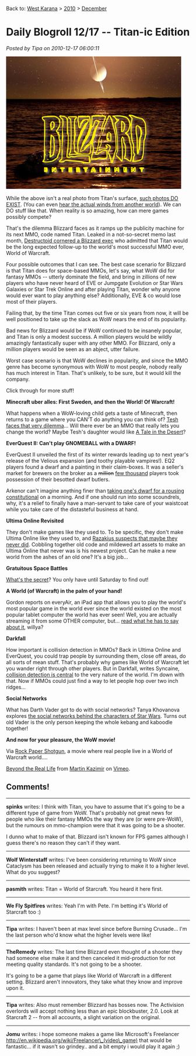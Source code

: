 Back to: [West Karana](/posts/westkarana.md) > [2010](/posts/2010/westkarana.md) > [December](./westkarana.md)
# Daily Blogroll 12/17 -- Titan-ic Edition

*Posted by Tipa on 2010-12-17 06:00:11*

[![](../../../uploads/2010/12/titan.png "Titan")](../../../uploads/2010/12/titan.png)

While the above isn't a real photo from Titan's surface, [such photos DO EXIST](http://science.nasa.gov/science-news/science-at-nasa/2005/16jan_titan/). (You can even [hear the actual winds from another world](http://www.esa.int/SPECIALS/Cassini-Huygens/SEM85Q71Y3E_1.html)). We can DO stuff like that. When reality is so amazing, how can mere games possibly compete?

That's the dilemma Blizzard faces as it ramps up the publicity machine for its next MMO, code named Titan. Leaked in a not-so-secret memo last month, [Destructoid cornered a Blizzard exec](http://www.destructoid.com/vgas-interviews-mortal-kombat-and-blizzard-189714.phtml) who admitted that Titan would be the long expected follow-up to the world's most successful MMO ever, World of Warcraft.

Four possible outcomes that I can see. The best case scenario for Blizzard is that Titan does for space-based MMOs, let's say, what WoW did for fantasy MMOs -- utterly dominate the field, and bring in zillions of new players who have never heard of EVE or Jumpgate Evolution or Star Wars Galaxies or Star Trek Online and after playing Titan, wonder why anyone would ever want to play anything else? Additionally, EVE & co would lose most of their players.

Failing that, by the time Titan comes out five or six years from now, it will be well positioned to take up the slack as WoW nears the end of its popularity.

Bad news for Blizzard would be if WoW continued to be insanely popular, and Titan is only a modest success. A million players would be wildly amazingly fantastically super with any other MMO. For Blizzard, only a million players would be seen as an abject, utter failure.

Worst case scenario is that WoW declines in popularity, and since the MMO genre has become synonymous with WoW to most people, nobody really has much interest in Titan. That's unlikely, to be sure, but it would kill the company.

Click through for more stuff!


**Minecraft uber alles: First Sweden, and then the World! Of Warcraft!**

What happens when a WoW-loving child gets a taste of Minecraft, then returns to a game where you CAN'T do anything you can think of? [Tesh faces that very dilemma](http://tishtoshtesh.wordpress.com/2010/12/16/how-minecraft-ruined-world-of-warcraft/)... Will there ever be an MMO that really lets you change the world? Maybe Tesh's daughter would like [A Tale in the Desert](http://www.atitd.com/)?

**EverQuest II: Can't play GNOMEBALL with a DWARF!**

EverQuest II unveiled the first of its winter rewards leading up to next year's release of the Velious expansion (and toothy playable vampires!). EQ2 players found a dwarf and a painting in their claim-boxes. It was a seller's market for brewers on the broker as a ~~million~~ [few thousand](http://simple-n-complex.blogspot.com/2010/03/xfire-game.html) players took possession of their besotted dwarf butlers. 

Arkenor can't imagine anything finer than [taking one's dwarf for a rousing constitutional](http://www.arksark.org/blog/4443/eq2-cometh-the-hour-cometh-the-butler/) on a morning. And if one should run into some scoundrels, why, it's a relief to finally have a man-servant to take care of your waistcoat while you take care of the distasteful business at hand.

**Ultima Online Revisited**

They don't make games like they used to. To be specific, they don't make Ultima Online like they used to, and [Razakius suspects that maybe they never did](http://razakius.com/uncategorized/re-creating-uo/). Cobbling together old code and mildewed art assets to make an Ultima Online that never was is his newest project. Can he make a new world from the ashes of an old one? It's a big job...

**Gratuitous Space Battles**

[What's the secret](http://positech.co.uk/cliffsblog/?p=960)? You only have until Saturday to find out!

**A World (of Warcraft) in the palm of your hand!**

Gordon reports on everyAir, an iPad app that allows you to play the world's most popular game in the world ever since the world existed on the most popular tablet computer the world has ever seen! Well, you are actually streaming it from some OTHER computer, but... [read what he has to say about it](http://blog.weflyspitfires.com/2010/12/14/wow-on-the-ipad/), willya?

**Darkfall**

How important is collision detection in MMOs? Back in Ultima Online and EverQuest, you could trap people by surrounding them, close off areas, do all sorts of mean stuff. That's probably why games like World of Warcraft let you wander right through other players. But in Darkfall, writes Syncaine, [collision detection is central](http://syncaine.wordpress.com/2010/12/14/collision-detection-revisited/) to the very nature of the world. I'm down with that. Now if MMOs could just find a way to let people hop over two inch ridges...

**Social Networks**

What has Darth Vader got to do with social networks? Tanya Khovanova explores [the social networks behind the characters of Star Wars](http://blog.tanyakhovanova.com/?p=289). Turns out old Vader is the only person keeping the whole kebang and kaboodle together!

**And now for your pleasure, the WoW movie!**

Via [Rock Paper Shotgun](http://www.rockpapershotgun.com/2010/12/16/world-of-cor-craft/), a movie where real people live in a World of Warcraft world....

[Beyond the Real Life](http://vimeo.com/17703196) from [Martin Kazimir](http://vimeo.com/user5453314) on [Vimeo](http://vimeo.com).



## Comments!

---

**spinks** writes: I think with Titan, you have to assume that it's going to be a different type of game from WoW. That's probably not great news for people who like their fantasy MMOs the way they are (or were pre-WoW), but the rumours on mmo-champion were that it was going to be a shooter.

I dunno what to make of that. Blizzard isn't known for FPS games although I guess there's no reason they can't if they want.

---

**Wolf Winterstaff** writes: I've been considering returning to WoW since Cataclysm has been released and actually trying to make it to a higher level. What do you suggest?

---

**pasmith** writes: Titan = World of Starcraft. You heard it here first.

---

**We Fly Spitfires** writes: Yeah I'm with Pete. I'm betting it's World of Starcraft too :)

---

**Tipa** writes: I haven't been at max level since before Burning Crusade... I'm the last person who'd know what the higher levels were like!

---

**TheRemedy** writes: The last time Blizzard even thought of a shooter they had someone else make it and then canceled it mid-production for not meeting quality standards. It's not going to be a shooter.

It's going to be a game that plays like World of Warcraft in a different setting. Blizzard aren't innovators, they take what they know and improve upon it.

---

**Tipa** writes: Also must remember Blizzard has bosses now. The Activision overlords will accept nothing less than an epic blockbuster, 2.0. Look at Starcraft 2 -- from all accounts, a slight variation on the original.

---

**Jomu** writes: i hope someone makes a game like Microsoft's Freelancer http://en.wikipedia.org/wiki/Freelancer\_(video\_game)
that would be fantastic... if it wasn't so grindey.. and a bit empty i would play it again ;)


